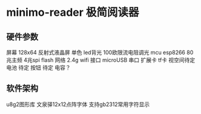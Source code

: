 # minimo-reader 极简阅读器 

## 硬件参数

屏幕  128x64 反射式液晶屏 单色 led背光 100欧限流电阻调光
mcu  esp8266 80兆主频 4兆spi flash
网络 2.4g wifi
接口 microUSB 串口
扩展卡 tf卡 视空间待定
电池   待定
按钮 待定 电容？


## 软件架构

u8g2图形库
文泉驿12x12点阵字体
支持gb2312常用字符显示

